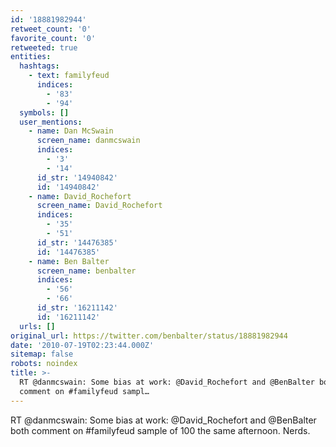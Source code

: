 ```yaml
---
id: '18881982944'
retweet_count: '0'
favorite_count: '0'
retweeted: true
entities:
  hashtags:
    - text: familyfeud
      indices:
        - '83'
        - '94'
  symbols: []
  user_mentions:
    - name: Dan McSwain
      screen_name: danmcswain
      indices:
        - '3'
        - '14'
      id_str: '14940842'
      id: '14940842'
    - name: David_Rochefort
      screen_name: David_Rochefort
      indices:
        - '35'
        - '51'
      id_str: '14476385'
      id: '14476385'
    - name: Ben Balter
      screen_name: benbalter
      indices:
        - '56'
        - '66'
      id_str: '16211142'
      id: '16211142'
  urls: []
original_url: https://twitter.com/benbalter/status/18881982944
date: '2010-07-19T02:23:44.000Z'
sitemap: false
robots: noindex
title: >-
  RT @danmcswain: Some bias at work: @David_Rochefort and @BenBalter both
  comment on #familyfeud sampl…
---
```


RT @danmcswain: Some bias at work: @David_Rochefort and @BenBalter both comment on #familyfeud sample of 100 the same afternoon. Nerds.